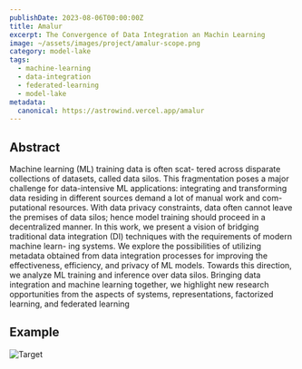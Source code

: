 ```yaml
---
publishDate: 2023-08-06T00:00:00Z
title: Amalur
excerpt: The Convergence of Data Integration an Machin Learning
image: ~/assets/images/project/amalur-scope.png
category: model-lake
tags:
  - machine-learning
  - data-integration
  - federated-learning
  - model-lake
metadata:
  canonical: https://astrowind.vercel.app/amalur
---
```


## Abstract

Machine learning (ML) training data is often scat-
tered across disparate collections of datasets, called data silos.
This fragmentation poses a major challenge for data-intensive
ML applications: integrating and transforming data residing
in different sources demand a lot of manual work and com-
putational resources. With data privacy constraints, data often
cannot leave the premises of data silos; hence model training
should proceed in a decentralized manner. In this work, we
present a vision of bridging traditional data integration (DI)
techniques with the requirements of modern machine learn-
ing systems. We explore the possibilities of utilizing metadata
obtained from data integration processes for improving the
effectiveness, efficiency, and privacy of ML models. Towards
this direction, we analyze ML training and inference over data
silos. Bringing data integration and machine learning together, we
highlight new research opportunities from the aspects of systems,
representations, factorized learning, and federated learning

## Example

![Target](~/assets/images/project/amalur/fig-2-exp.png)
